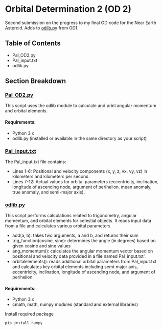 # Orbital Determination 2 (OD 2)
Second submission on the progress to my final OD code for the Near Earth Asteroid. Adds to [odlib.py](https://github.com/diipakshii/SSP/blob/main/OD1_submission/odlib.py) from OD1.

## Table of Contents
- Pal_OD2.py
- Pal_input.txt
- odlib.py

## Section Breakdown
### [Pal_OD2.py](https://github.com/diipakshii/SSP/blob/main/OD2_submission/Pal_OD2.py)
This script uses the odlib module to calculate and print angular momentum and orbital elements.

#### Requirements: 
- Python 3.x
- odlib.py (installed or available in the same directory as your script)

### [Pal_input.txt](https://github.com/diipakshii/SSP/blob/main/OD2_submission/Pal_input.txt)
The Pal_input.txt file contains:
- Lines 1-6: Positional and velocity components (x, y, z, vx, vy, vz) in kilometers and kilometers per second.
- Lines 7-12: Actual values for orbital parameters (eccentricity, inclination, longitude of ascending node, argument of perihelion, mean anomaly, true anomaly, and semi-major axis).

### [odlib.py](https://github.com/diipakshii/SSP/blob/main/OD2_submission/odlib.py)
This script performs calculations related to trigonometry, angular momentum, and orbital elements for celestial objects. It reads input data from a file and calculates various orbital parameters.
- add(a, b): takes two arguments, a and b, and returns their sum
- trig_function(cosine, sine): determines the angle (in degrees) based on given cosine and sine values
- ang_momentum(): calculates the angular momentum vector based on positional and velocity data provided in a file named Pal_input.txt'.
- orbitalelements(): reads additional orbital parameters from Pal_input.txt and calculates key orbital elements including semi-major axis, eccentricity, inclination, longitude of ascending node, and argument of perihelion

#### Requirements:
- Python 3.x
- cmath, math, numpy modules (standard and external libraries)

Install required package
```
pip install numpy
```

  
